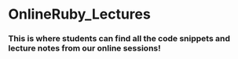 # OnlineRuby_Lectures
### This is where students can find all the code snippets and lecture notes from our online sessions!
